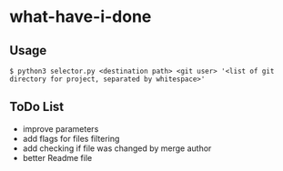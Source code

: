 # what-have-i-done

## Usage

`$ python3 selector.py <destination path> <git user> '<list of git directory for project, separated by whitespace>'`

## ToDo List

* improve parameters 
* add flags for files filtering
* add checking if file was changed by merge author
* better Readme file
